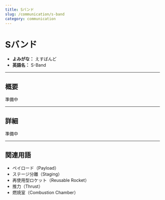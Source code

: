 ```yaml
---
title: Sバンド
slug: /communication/s-band
category: communication
---
```


# Sバンド

- **よみがな：** えすばんど  
- **英語名：** S-Band  

---

## 概要

準備中  

---

## 詳細

準備中  

---

## 関連用語

- ペイロード（Payload）
- ステージ分離（Staging）
- 再使用型ロケット（Reusable Rocket）
- 推力（Thrust）
- 燃焼室（Combustion Chamber）
